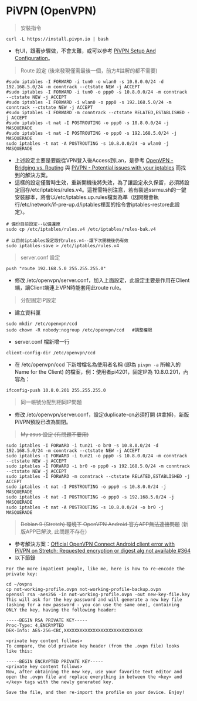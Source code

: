 # PiVPN \(OpenVPN\)

> 安裝指令

```text
curl -L https://install.pivpn.io | bash
```

* 有UI，跟著步驟做，不會太難，或可以參考 [PiVPN Setup And Configuration](https://www.ostechnix.com/pivpn-simplest-openvpn-setup-configuration-designed-raspberry-pi/)。

> Route 設定 \(後來發現僅需最後一個，前方\#註解的都不需要\)

```text
#sudo iptables -I FORWARD -i tun0 -o wlan0 -s 10.8.0.0/24 -d 192.168.5.0/24 -m conntrack --ctstate NEW -j ACCEPT
#sudo iptables -I FORWARD -i tun0 -o ppp0 -s 10.8.0.0/24 -m conntrack --ctstate NEW -j ACCEPT
#sudo iptables -I FORWARD -i wlan0 -o ppp0 -s 192.168.5.0/24 -m conntrack --ctstate NEW -j ACCEPT
#sudo iptables -I FORWARD -m conntrack --ctstate RELATED,ESTABLISHED -j ACCEPT
#sudo iptables -t nat -I POSTROUTING -o ppp0 -s 10.8.0.0/24 -j MASQUERADE
#sudo iptables -t nat -I POSTROUTING -o ppp0 -s 192.168.5.0/24 -j MASQUERADE
sudo iptables -t nat -A POSTROUTING -s 10.8.0.0/24 -o wlan0 -j MASQUERADE
```

* 上述設定主要是要能從VPN登入後Access到Lan，是參考 [OpenVPN - Bridging vs. Routing](https://community.openvpn.net/openvpn/wiki/BridgingAndRouting) 與 [PiVPN - Potential issues with your iptables](https://github.com/pivpn/pivpn/issues/182) 而找到的解決方案。
* 這樣的設定僅暫時生效，重新開機後將失效，為了讓設定永久保留，必須將設定回存/etc/iptables/rules.v4。這裡需特別注意，若有裝過ssrmu.sh的一鍵安裝腳本，將會以/etc/iptables.up.rules檔案為準（因開機會執行/etc/network/if-pre-up.d/iptables裡面的指令會iptables-restore此設定）。

```text
# 備份目前設定--以備還原
sudo cp /etc/iptables/rules.v4 /etc/iptables/rules-bak.v4

# 以目前iptables設定取代rules.v4--讓下次開機後仍有效
sudo iptables-save > /etc/iptables/rules.v4
```

> server.conf 設定

```text
push "route 192.168.5.0 255.255.255.0"
```

* 修改 /etc/openvpn/server.conf，加入上面設定，此設定主要是作用在Client端，讓Client端連上VPN時能套用此route rule。

> 分配固定IP設定

* 建立資料匣

```text
sudo mkdir /etc/openvpn/ccd
sudo chown -R nobody:nogroup /etc/openvpn/ccd   #調整權限
```

* server.conf 檔新增一行

```text
client-config-dir /etc/openvpn/ccd
```

* 在 /etc/openvpn/ccd 下新增檔名為使用者名稱 \(即為 `pivpn -a` 所輸入的 Name for the Client\) 的檔案，例：使用者pi4201，固定IP為 10.8.0.201，內容為：

```text
ifconfig-push 10.8.0.201 255.255.255.0
```

> 同一帳號分配到相同IP問題

* 修改 /etc/openvpn/server.conf，設定duplicate-cn必須打開 \(\#拿掉\)，新版PiVPN預設已改為關閉。

> ~~My asus 設定 \(有問題不要用\)~~

```text
sudo iptables -I FORWARD -i tun21 -o br0 -s 10.8.0.0/24 -d 192.168.5.0/24 -m conntrack --ctstate NEW -j ACCEPT
sudo iptables -I FORWARD -i tun21 -o ppp0 -s 10.8.0.0/24 -m conntrack --ctstate NEW -j ACCEPT
sudo iptables -I FORWARD -i br0 -o ppp0 -s 192.168.5.0/24 -m conntrack --ctstate NEW -j ACCEPT
sudo iptables -I FORWARD -m conntrack --ctstate RELATED,ESTABLISHED -j ACCEPT
sudo iptables -t nat -I POSTROUTING -o ppp0 -s 10.8.0.0/24 -j MASQUERADE
sudo iptables -t nat -I POSTROUTING -o ppp0 -s 192.168.5.0/24 -j MASQUERADE
sudo iptables -t nat -A POSTROUTING -s 10.8.0.0/24 -o br0 -j MASQUERADE
```

> ~~Debian 9 \(Stretch\) 環境下 OpenVPN Android 官方APP無法連接問題~~ \(新版APP已解決, 此問題不存在\)

* 參考解決方案：[Official OpenVPN Connect Android client error with PiVPN on Stretch: Requested encryption or digest alg not available \#364](https://github.com/pivpn/pivpn/issues/364)
* 以下節錄

```text
For the more impatient people, like me, here is how to re-encode the private key:

cd ~/ovpns
cp not-working-profile.ovpn not-working-profile-backup.ovpn
openssl rsa -aes256 -in not-working-profile.ovpn -out new-key-file.key
This will ask for the key password and will generate a new key file (asking for a new password - you can use the same one), containing ONLY the key, having the following header:

-----BEGIN RSA PRIVATE KEY-----
Proc-Type: 4,ENCRYPTED
DEK-Info: AES-256-CBC,XXXXXXXXXXXXXXXXXXXXXXXXXXXXXX

<private key content follows>
To compare, the old private key header (from the .ovpn file) looks like this:

-----BEGIN ENCRYPTED PRIVATE KEY-----
<private key content follows>
Now, after obtaining the new key, use your favorite text editor and open the .ovpn file and replace everything in between the <key> and </key> tags with the newly generated key.

Save the file, and then re-import the profile on your device. Enjoy!
```

